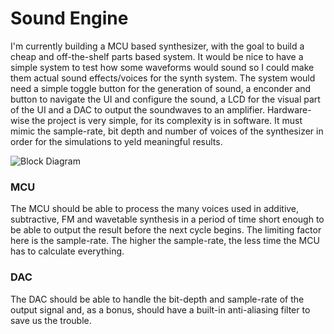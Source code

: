 # Sound Engine

I'm currently building a MCU based synthesizer, with the goal to build a cheap and off-the-shelf parts based system. It would be nice to have a simple system to test how some waveforms would sound so I could make them actual sound effects/voices for the synth system. The system would need a simple toggle button for the generation of sound, a enconder and button to navigate the UI and configure the sound, a LCD for the visual part of the UI and a DAC to output the soundwaves to an amplifier. Hardware-wise the project is very simple, for its complexity is in software. It must mimic the sample-rate, bit depth and number of voices of the synthesizer in order for the simulations to yeld meaningful results.

![Block Diagram](https://i.imgur.com/uCnEwMV.png)

### MCU

The MCU should be able to process the many voices used in additive, subtractive, FM and wavetable synthesis in a period of time short enough to be able to output the result before the next cycle begins. The limiting factor here is the sample-rate. The higher the sample-rate, the less time the MCU has to calculate everything.

### DAC

The DAC should be able to handle the bit-depth and sample-rate of the output signal and, as a bonus, should have a built-in anti-aliasing filter to save us the trouble.
